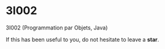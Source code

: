 # 3I002
3I002 (Programmation par Objets, Java)

If this has been useful to you, do not hesitate to leave a **star**.
